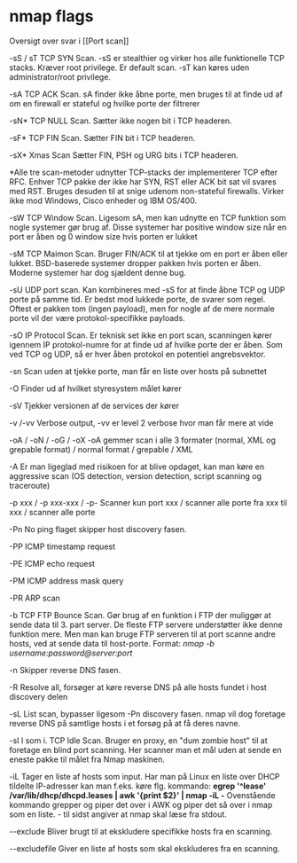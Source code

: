 # nmap flags
Oversigt over svar i [[Port scan]]

-sS / sT
TCP SYN Scan.
-sS er stealthier og virker hos alle funktionelle TCP stacks. Kræver root privilege. Er default scan.
-sT kan køres uden administrator/root privilege.

-sA
TCP ACK Scan.
sA finder ikke åbne porte, men bruges til at finde ud af om en firewall er stateful og hvilke porte der filtrerer

-sN*
TCP NULL Scan.
Sætter ikke nogen bit i TCP headeren.

-sF*
TCP FIN Scan.
Sætter FIN bit i TCP headeren.

-sX*
Xmas Scan
Sætter FIN, PSH og URG bits i TCP headeren.

*Alle tre scan-metoder udnytter TCP-stacks der implementerer TCP efter RFC. Enhver TCP pakke der ikke har SYN, RST eller ACK bit sat vil svares med RST. Bruges desuden til at snige udenom non-stateful firewalls. Virker ikke mod Windows, Cisco enheder og IBM OS/400.

-sW
TCP Window Scan.
Ligesom sA, men kan udnytte en TCP funktion som nogle systemer gør brug af. Disse systemer har positive window size når en port er åben og 0 window size hvis porten er lukket

-sM
TCP Maimon Scan.
Bruger FIN/ACK til at tjekke om en port er åben eller lukket. BSD-baserede systemer dropper pakken hvis porten er åben. Moderne systemer har dog sjældent denne bug.

-sU
UDP port scan. 
Kan kombineres med -sS for at finde åbne TCP og UDP porte på samme tid. Er bedst mod lukkede porte, de svarer som regel. Oftest er pakken tom (ingen payload), men for nogle af de mere normale porte vil der være protokol-specifikke payloads.

-sO
IP Protocol Scan.
Er teknisk set ikke en port scan, scanningen kører igennem IP protokol-numre for at finde ud af hvilke porte der er åben. Som ved TCP og UDP, så er hver åben protokol en potentiel angrebsvektor.

-sn
Scan uden at tjekke porte, man får en liste over hosts på subnettet

-O
Finder ud af hvilket styresystem målet kører

-sV
Tjekker versionen af de services der kører

-v /-vv
Verbose output, -vv er level 2 verbose hvor man får mere at vide

-oA / -oN / -oG / -oX
-oA gemmer scan i alle 3 formater (normal, XML og grepable format) / normal format / grepable / XML

-A
Er man ligeglad med risikoen for at blive opdaget, kan man køre en aggressive scan (OS detection, version detection, script scanning og traceroute)

-p xxx / -p xxx-xxx / -p-
Scanner kun port xxx / scanner alle porte fra xxx til xxx / scanner alle porte

-Pn
No ping flaget skipper host discovery fasen.

-PP
ICMP timestamp request

-PE
ICMP echo request

-PM
ICMP address mask query

-PR
ARP scan

-b
TCP FTP Bounce Scan.
Gør brug af en funktion i FTP der muliggør at sende data til 3. part server. De fleste FTP servere understøtter ikke denne funktion mere. Men man kan bruge FTP serveren til at port scanne andre hosts, ved at sende data til host-porte.
Format: 
*nmap -b username:password@server:port*

-n
Skipper reverse DNS fasen.

-R
Resolve all, forsøger at køre reverse DNS på alle hosts fundet i host discovery delen

-sL
List scan, bypasser ligesom -Pn discovery fasen. nmap vil dog foretage reverse DNS på samtlige hosts i et forsøg på at få deres navne.

-sI
I som i.
TCP Idle Scan. Bruger en proxy, en "dum zombie host" til at foretage en blind port scanning. Her scanner man et mål uden at sende en eneste pakke til målet fra Nmap maskinen.

-iL
Tager en liste af hosts som input. Har man på Linux en liste over DHCP tildelte IP-adresser kan man f.eks. køre flg. kommando:
**egrep '^lease' /var/lib/dhcp/dhcpd.leases | awk '{print $2}' | nmap -iL -**
Ovenstående kommando grepper og piper det over i AWK og piper det så over i nmap som en liste. - til sidst angiver at nmap skal læse fra stdout.

--exclude
Bliver brugt til at ekskludere specifikke hosts fra en scanning.

--excludefile
Giver en liste af hosts som skal ekskluderes fra en scanning.